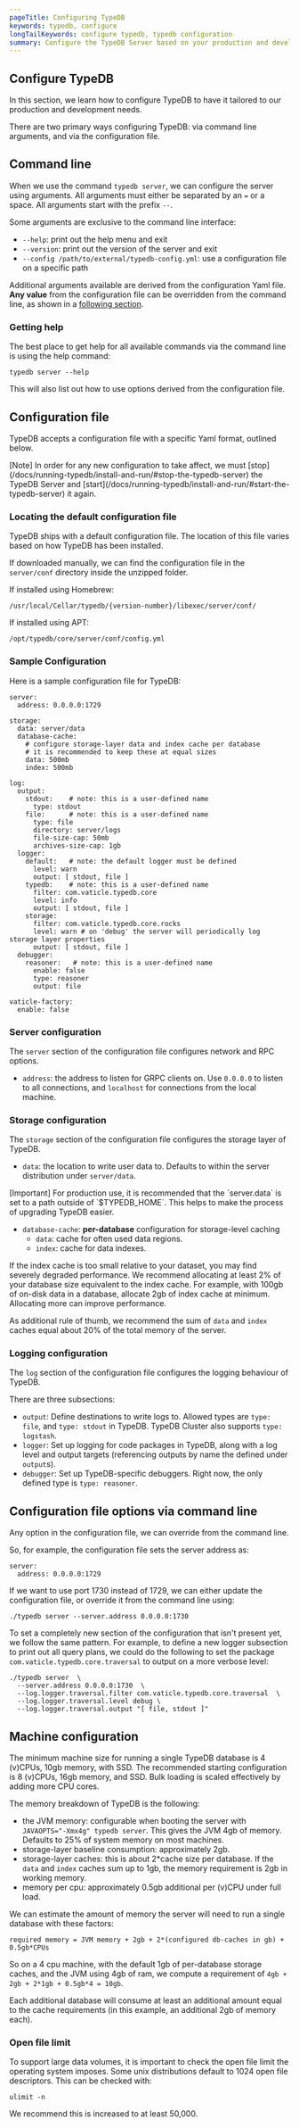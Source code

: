 ```yaml
---
pageTitle: Configuring TypeDB
keywords: typedb, configure
longTailKeywords: configure typedb, typedb configuration
summary: Configure the TypeDB Server based on your production and development needs.
---
```


## Configure TypeDB

In this section, we learn how to configure TypeDB to have it tailored to our production and development needs.

There are two primary ways configuring TypeDB: via command line arguments, and via the configuration file.

## Command line

When we use the command `typedb server`, we can configure the server using arguments. All arguments must either be separated
by an `=` or a space. All arguments start with the prefix `--`.

Some arguments are exclusive to the command line interface:

- `--help`: print out the help menu and exit
- `--version`: print out the version of the server and exit
- `--config /path/to/external/typedb-config.yml`: use a configuration file on a specific path

Additional arguments available are derived from the configuration Yaml file. 
**Any value** from the configuration file can be overridden from the command line, as shown in
a [following section](../01-running-typedb/03-configuration.md#configuration-file-options-via-command-line).

### Getting help

The best place to get help for all available commands via the command line is using the help command:

```
typedb server --help
```

This will also list out how to use options derived from the configuration file.

## Configuration file

TypeDB accepts a configuration file with a specific Yaml format, outlined below.

<div class="note">
[Note]
In order for any new configuration to take affect, we must [stop](/docs/running-typedb/install-and-run/#stop-the-typedb-server) the TypeDB Server 
and [start](/docs/running-typedb/install-and-run/#start-the-typedb-server) it again.
</div>

### Locating the default configuration file

TypeDB ships with a default configuration file. The location of this file varies based on how TypeDB has been installed.

If downloaded manually, we can find the configuration file in the `server/conf` directory inside the unzipped folder.

If installed using Homebrew:

```
/usr/local/Cellar/typedb/{version-number}/libexec/server/conf/
```

If installed using APT:

```
/opt/typedb/core/server/conf/config.yml
```

### Sample Configuration

Here is a sample configuration file for TypeDB:

```
server:
  address: 0.0.0.0:1729

storage:
  data: server/data
  database-cache:
    # configure storage-layer data and index cache per database 
    # it is recommended to keep these at equal sizes
    data: 500mb
    index: 500mb

log:
  output:
    stdout:    # note: this is a user-defined name
      type: stdout
    file:      # note: this is a user-defined name
      type: file
      directory: server/logs
      file-size-cap: 50mb
      archives-size-cap: 1gb
  logger:
    default:   # note: the default logger must be defined
      level: warn
      output: [ stdout, file ]
    typedb:    # note: this is a user-defined name
      filter: com.vaticle.typedb.core
      level: info
      output: [ stdout, file ]
    storage:
      filter: com.vaticle.typedb.core.rocks
      level: warn # on 'debug' the server will periodically log storage layer properties
      output: [ stdout, file ]
  debugger:
    reasoner:   # note: this is a user-defined name
      enable: false
      type: reasoner
      output: file

vaticle-factory:
  enable: false
```

### Server configuration

The `server` section of the configuration file configures network and RPC options.

- `address`: the address to listen for GRPC clients on. Use `0.0.0.0` to listen to all connections, and `localhost` for
  connections from the local machine.

### Storage configuration

The `storage` section of the configuration file configures the storage layer of TypeDB.

- `data`: the location to write user data to. Defaults to within the server distribution under `server/data`.

<div class="note">
[Important]
For production use, it is recommended that the `server.data` is set to a path outside of `$TYPEDB_HOME`. 
This helps to make the process of upgrading TypeDB easier.
</div>

- `database-cache`: **per-database** configuration for storage-level caching
    - `data`: cache for often used data regions.
    - `index`: cache for data indexes.
  

If the index cache is too small relative to your dataset, you may find severely degraded performance. We recommend
allocating at least 2% of your database size equivalent to the index cache. For example, with
100gb of on-disk data in a database, allocate 2gb of index cache at minimum. Allocating more can improve performance.

As additional rule of thumb, we recommend the sum of `data` and `index` caches equal about 20% of the total
memory of the server.

### Logging configuration

The `log` section of the configuration file configures the logging behaviour of TypeDB.

There are three subsections:

- `output`: Define destinations to write logs to. Allowed types are `type: file`, and `type: stdout` in TypeDB. TypeDB Cluster
  also supports `type: logstash`.
- `logger`: Set up logging for code packages in TypeDB, along with a log level and output targets (referencing outputs by name
  the defined under `output`s).
- `debugger`: Set up TypeDB-specific debuggers. Right now, the only defined type is `type: reasoner`.

## Configuration file options via command line

Any option in the configuration file, we can override from the command line.

So, for example, the configuration file sets the server address as:

```
server:
  address: 0.0.0.0:1729
```

If we want to use port 1730 instead of 1729, we can either update the configuration file, or override it from the
command line using:

```
./typedb server --server.address 0.0.0.0:1730
```

To set a completely new section of the configuration that isn't present yet, we follow the same pattern. For example, to
define a new logger subsection to print out all query plans, we could do the following to set the package
`com.vaticle.typedb.core.traversal` to output on a more verbose level:

```
./typedb server  \
  --server.address 0.0.0.0:1730  \
  --log.logger.traversal.filter com.vaticle.typedb.core.traversal  \
  --log.logger.traversal.level debug \
  --log.logger.traversal.output "[ file, stdout ]"
```

## Machine configuration

The minimum machine size for running a single TypeDB database is 4 (v)CPUs, 10gb memory, with SSD.
The recommended starting configuration is 8 (v)CPUs, 16gb memory, and SSD. Bulk loading is scaled effectively
by adding more CPU cores.

The memory breakdown of TypeDB is the following:
- the JVM memory: configurable when booting the server with `JAVAOPTS="-Xmx4g" typedb server`. This gives the JVM 4gb of memory. Defaults to 25% of system memory on most machines.
- storage-layer baseline consumption: approximately 2gb.
- storage-layer caches: this is about 2*cache size per database. If the `data` and `index` caches sum up to 1gb, the memory requirement is 2gb in working memory.
- memory per cpu: approximately 0.5gb additional per (v)CPU under full load.

We can estimate the amount of memory the server will need to run a single database with these factors:
```
required memory = JVM memory + 2gb + 2*(configured db-caches in gb) + 0.5gb*CPUs
```

So on a 4 cpu machine, with the default 1gb of per-database storage caches, and the JVM using 4gb of ram, 
we compute a requirement of `4gb + 2gb + 2*1gb + 0.5gb*4 = 10gb`.

Each additional database will consume at least an additional amount equal to the cache requirements (in this example, an additional 2gb of memory each).

### Open file limit 

To support large data volumes, it is important to check the open file limit the operating system imposes. 
Some unix distributions default to 1024 open file descriptors. This can be checked with:
```
ulimit -n
```

We recommend this is increased to at least 50,000.
